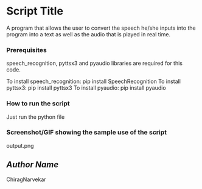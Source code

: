 # Script Title
A program that allows the user to convert the speech he/she inputs into the program into a text as well as the audio that is played in real time.

### Prerequisites
speech_recognition, pyttsx3 and pyaudio libraries are required for this code.

To install speech_recognition: pip install SpeechRecognition
To install pyttsx3: pip install pyttsx3
To install pyaudio: pip install pyaudio

### How to run the script
Just run the python file

### Screenshot/GIF showing the sample use of the script
output.png

## *Author Name*
ChiragNarvekar